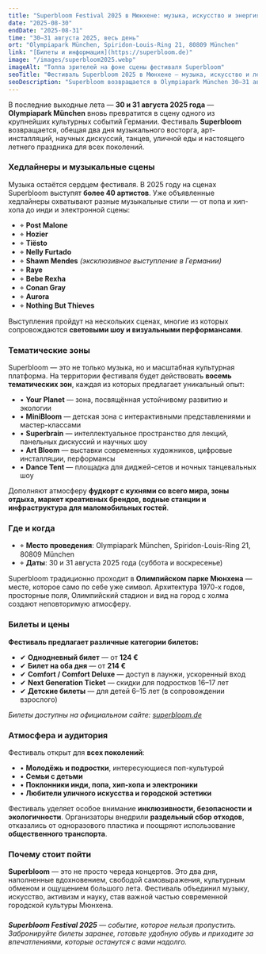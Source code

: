 ```yaml
---
title: "Superbloom Festival 2025 в Мюнхене: музыка, искусство и энергия большого лета"
date: "2025-08-30"
endDate: "2025-08-31"
time: "30–31 августа 2025, весь день"
ort: "Olympiapark München, Spiridon-Louis-Ring 21, 80809 München"
link: "[Билеты и информация](https://superbloom.de)"
image: "/images/superbloom2025.webp"
imageAlt: "Толпа зрителей на фоне сцены фестиваля Superbloom"
seoTitle: "Фестиваль Superbloom 2025 в Мюнхене — музыка, искусство и летняя энергия"
seoDescription: "Superbloom возвращается в Olympiapark München 30–31 августа 2025! Музыка, арт-зоны, наука, детские шоу, уличная еда и более 40 артистов на сцене."
---
```


В последние выходные лета — **30 и 31 августа 2025 года** — **Olympiapark München** вновь превратится в сцену одного из крупнейших культурных событий Германии. Фестиваль **Superbloom** возвращается, обещая два дня музыкального восторга, арт-инсталляций, научных дискуссий, танцев, уличной еды и настоящего летнего праздника для всех поколений.

### Хедлайнеры и музыкальные сцены

Музыка остаётся сердцем фестиваля. В 2025 году на сценах Superbloom выступят **более 40 артистов**. Уже объявленные хедлайнеры охватывают разные музыкальные стили — от попа и хип-хопа до инди и электронной сцены:

- ⌖ **Post Malone**  
- ⌖ **Hozier**  
- ⌖ **Tiësto**  
- ⌖ **Nelly Furtado**  
- ⌖ **Shawn Mendes** *(эксклюзивное выступление в Германии)*  
- ⌖ **Raye**  
- ⌖ **Bebe Rexha**  
- ⌖ **Conan Gray**  
- ⌖ **Aurora**  
- ⌖ **Nothing But Thieves**

Выступления пройдут на нескольких сценах, многие из которых сопровождаются **световыми шоу и визуальными перформансами**.

### Тематические зоны

Superbloom — это не только музыка, но и масштабная культурная платформа. На территории фестиваля будет действовать **восемь тематических зон**, каждая из которых предлагает уникальный опыт:

- • **Your Planet** — зона, посвящённая устойчивому развитию и экологии
- • **MiniBloom** — детская зона с интерактивными представлениями и мастер-классами
- • **Superbrain** — интеллектуальное пространство для лекций, панельных дискуссий и научных шоу
- • **Art Bloom** — выставки современных художников, цифровые инсталляции, перформансы
- • **Dance Tent** — площадка для диджей-сетов и ночных танцевальных шоу

Дополняют атмосферу **фудкорт с кухнями со всего мира, зоны отдыха, маркет креативных брендов, водные станции и инфраструктура для маломобильных гостей**.

### Где и когда

- ⌖ **Место проведения**: Olympiapark München, Spiridon-Louis-Ring 21, 80809 München  
- ⌖ **Даты**: 30 и 31 августа 2025 года (суббота и воскресенье)

Superbloom традиционно проходит в **Олимпийском парке Мюнхена** — месте, которое само по себе уже символ. Архитектура 1970-х годов, просторные поля, Олимпийский стадион и вид на город с холма создают неповторимую атмосферу.
### Билеты и цены

**Фестиваль предлагает различные категории билетов:**
- ✔ **Однодневный билет** — от **124 €**  
- ✔ **Билет на оба дня** — от **214 €**  
- ✔ **Comfort / Comfort Deluxe** — доступ в лаунжи, ускоренный вход  
- ✔ **Next Generation Ticket** — скидки для подростков 16–17 лет  
- ✔ **Детские билеты** — для детей 6–15 лет (в сопровождении взрослого)

_Билеты доступны на официальном сайте: [superbloom.de](https://superbloom.de)_

### Атмосфера и аудитория

Фестиваль открыт для **всех поколений**:

- • **Молодёжь и подростки**, интересующиеся поп-культурой  
- • **Семьи с детьми**  
- • **Поклонники инди, попа, хип-хопа и электроники**  
- • **Любители уличного искусства и городской эстетики**

Фестиваль уделяет особое внимание **инклюзивности, безопасности и экологичности**. Организаторы внедрили **раздельный сбор отходов**, отказались от одноразового пластика и поощряют использование **общественного транспорта**.

### Почему стоит пойти

**Superbloom** — это не просто череда концертов. Это два дня, наполненные вдохновением, свободой самовыражения, культурным обменом и ощущением большого лета. Фестиваль объединил музыку, искусство, активизм и науку, став важной частью современной городской культуры Мюнхена.

###

_**Superbloom Festival 2025** — событие, которое нельзя пропустить. Забронируйте билеты заранее, готовьте удобную обувь и приходите за впечатлениями, которые останутся с вами надолго._
